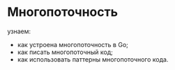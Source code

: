 # Многопоточность
узнаем:
+ как устроена многопоточность в Go;
+ как писать многопоточный код;
+ как использовать паттерны многопоточного кода.

